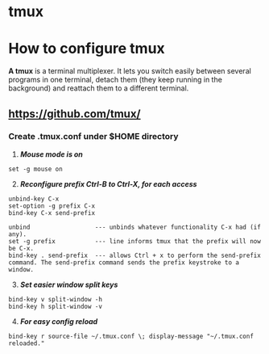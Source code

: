 # tmux

# How to configure tmux


**A tmux** is a terminal multiplexer. It lets you switch easily between several programs in one terminal, detach them (they keep running in the background) and reattach them to a different terminal.

## https://github.com/tmux/

### Create .tmux.conf under $HOME directory

1. ***Mouse mode is on***

```
set -g mouse on
```

2. ***Reconfigure prefix Ctrl-B to Ctrl-X, for each access***

```
unbind-key C-x
set-option -g prefix C-x
bind-key C-x send-prefix
```
```
unbind                  --- unbinds whatever functionality C-x had (if any).
set -g prefix           --- line informs tmux that the prefix will now be C-x.
bind-key . send-prefix  --- allows Ctrl + x to perform the send-prefix command. The send-prefix command sends the prefix keystroke to a window.
```


3. ***Set easier window split keys***

```
bind-key v split-window -h
bind-key h split-window -v
```
4. ***For easy config reload***

```
bind-key r source-file ~/.tmux.conf \; display-message "~/.tmux.conf reloaded."
```



